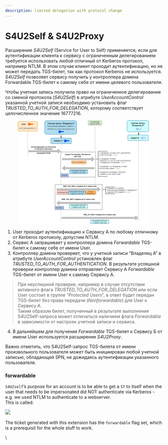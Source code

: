 ```yaml
---
description: limited delegation with protocol change
---
```


# S4U2Self & S4U2Proxy

Расширение _S4U2Self_ (Service for User to Self) применяется, если для аутентификации клиента к сервису с ограниченным делегированием требуется использовать любой отличный от Kerberos протокол, например NTLM. В этом случае клиент проходит аутентификацию, но не может передать TGS-билет, так как протокол Kerberos не используется. _S4U2Self_ позволяет сервису получить у контроллера домена Forwardable TGS-билет к самому себе от имени целевого пользователя.

Чтобы учетная запись получила право на ограниченное делегирование со сменой протокола (_S4U2Self_) в атрибуте _UserAccountControl_ указанной учетной записи необходимо установить флаг _TRUSTED\_TO\_AUTH\_FOR\_DELEGATION_, которому соответствует целочисленное значение 16777216.



<figure><img src="../../../../.gitbook/assets/image (12) (1).png" alt=""><figcaption></figcaption></figure>

1. User проходит аутентификацию к Сервису А по любому отличному от Kerberos протоколу, допустим NTLM.
2. Сервис А запрашивает у контроллера домена _Forwardable_ TGS-билет к самому себе от имени User.
3. Контроллер домена проверяет, что у учетной записи “Владелец А” в атрибуте _UserAccountControl_ установлен флаг _TRUSTED\_TO\_AUTH\_FOR\_AUTHENTICATION_. В результате успешной проверки контроллер домена отправляет Сервису А _Forwardable_ TGS-билет от имени User к самому Сервису А.

> При неуспешной проверке, например в случае отсутствии активного флага _TRUSTED\_TO\_AUTH\_FOR\_DELEGATION_ или если User состоит в группе “_Protected Users_”, в ответ будет передан TGS-билет без права передачи (_Nonforwardable_) для User к Сервису А.\
> Таким образом билет, полученный в результате выполнения S4U2Self-запроса может отличаться наличием флага _Forwardable_ в зависимости от настроек учетной записи и сервиса.

4. В дальнейшем для получения _Forwardable_ TGS-билет к Сервису Б от имени User используется расширение _S4U2Proxy_.

Важно отметить, что S4U2Self-запрос TGS-билета от имени произвольного пользователя может быть инициирован любой учетной записью, обладающей SPN, не дожидаясь аутентификации указанного пользователя.



### forwardable

`S4U2self`’s purpose for an account is to be able to get a `ST` to itself when the user that needs to be impersonated did NOT authenticate via Kerberos - e.g. we used NTLM to authenticate to a webserver.\
This is called:

![](https://luemmelsec.github.io/images/2022-05-19/nyan.png)

The ticket generated with this extension has the `forwardable` flag set, which is a prerequisit for the whole stuff to work.

\
